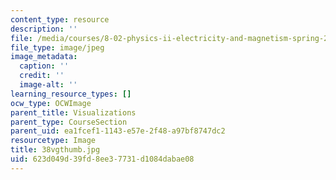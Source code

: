 ```yaml
---
content_type: resource
description: ''
file: /media/courses/8-02-physics-ii-electricity-and-magnetism-spring-2007/623d049d39fd8ee37731d1084dabae08_38vgthumb.jpg
file_type: image/jpeg
image_metadata:
  caption: ''
  credit: ''
  image-alt: ''
learning_resource_types: []
ocw_type: OCWImage
parent_title: Visualizations
parent_type: CourseSection
parent_uid: ea1fcef1-1143-e57e-2f48-a97bf8747dc2
resourcetype: Image
title: 38vgthumb.jpg
uid: 623d049d-39fd-8ee3-7731-d1084dabae08
---
```

